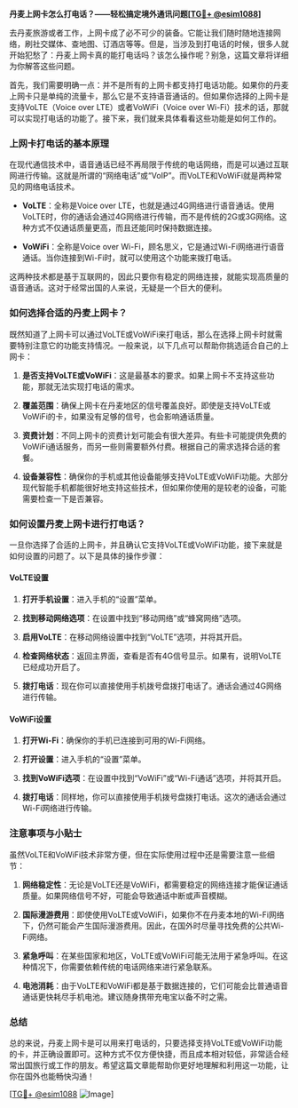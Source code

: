 **丹麦上网卡怎么打电话？——轻松搞定境外通讯问题[[TG💪+ @esim1088](https://t.me/s/esim1088)]**

去丹麦旅游或者工作，上网卡成了必不可少的装备。它能让我们随时随地连接网络，刷社交媒体、查地图、订酒店等等。但是，当涉及到打电话的时候，很多人就开始犯愁了：丹麦上网卡真的能打电话吗？该怎么操作呢？别急，这篇文章将详细为你解答这些问题。

首先，我们需要明确一点：并不是所有的上网卡都支持打电话功能。如果你的丹麦上网卡只是单纯的流量卡，那么它是不支持语音通话的。但如果你选择的上网卡是支持VoLTE（Voice over LTE）或者VoWiFi（Voice over Wi-Fi）技术的话，那就可以实现打电话的功能了。接下来，我们就来具体看看这些功能是如何工作的。

### 上网卡打电话的基本原理

在现代通信技术中，语音通话已经不再局限于传统的电话网络，而是可以通过互联网进行传输。这就是所谓的“网络电话”或“VoIP”。而VoLTE和VoWiFi就是两种常见的网络电话技术。

- **VoLTE**：全称是Voice over LTE，也就是通过4G网络进行语音通话。使用VoLTE时，你的通话会通过4G网络进行传输，而不是传统的2G或3G网络。这种方式不仅通话质量更高，而且还能同时保持数据连接。
  
- **VoWiFi**：全称是Voice over Wi-Fi，顾名思义，它是通过Wi-Fi网络进行语音通话。当你连接到Wi-Fi时，就可以使用这个功能来拨打电话。

这两种技术都是基于互联网的，因此只要你有稳定的网络连接，就能实现高质量的语音通话。这对于经常出国的人来说，无疑是一个巨大的便利。

### 如何选择合适的丹麦上网卡？

既然知道了上网卡可以通过VoLTE或VoWiFi来打电话，那么在选择上网卡时就需要特别注意它的功能支持情况。一般来说，以下几点可以帮助你挑选适合自己的上网卡：

1. **是否支持VoLTE或VoWiFi**：这是最基本的要求。如果上网卡不支持这些功能，那就无法实现打电话的需求。
   
2. **覆盖范围**：确保上网卡在丹麦地区的信号覆盖良好。即使是支持VoLTE或VoWiFi的卡，如果没有足够的信号，也会影响通话质量。

3. **资费计划**：不同上网卡的资费计划可能会有很大差异。有些卡可能提供免费的VoWiFi通话服务，而另一些则需要额外付费。根据自己的需求选择合适的套餐。

4. **设备兼容性**：确保你的手机或其他设备能够支持VoLTE或VoWiFi功能。大部分现代智能手机都能很好地支持这些技术，但如果你使用的是较老的设备，可能需要检查一下是否兼容。

### 如何设置丹麦上网卡进行打电话？

一旦你选择了合适的上网卡，并且确认它支持VoLTE或VoWiFi功能，接下来就是如何设置的问题了。以下是具体的操作步骤：

#### VoLTE设置

1. **打开手机设置**：进入手机的“设置”菜单。
   
2. **找到移动网络选项**：在设置中找到“移动网络”或“蜂窝网络”选项。

3. **启用VoLTE**：在移动网络设置中找到“VoLTE”选项，并将其开启。

4. **检查网络状态**：返回主界面，查看是否有4G信号显示。如果有，说明VoLTE已经成功开启了。

5. **拨打电话**：现在你可以直接使用手机拨号盘拨打电话了。通话会通过4G网络进行传输。

#### VoWiFi设置

1. **打开Wi-Fi**：确保你的手机已连接到可用的Wi-Fi网络。

2. **打开设置**：进入手机的“设置”菜单。

3. **找到VoWiFi选项**：在设置中找到“VoWiFi”或“Wi-Fi通话”选项，并将其开启。

4. **拨打电话**：同样地，你可以直接使用手机拨号盘拨打电话。这次的通话会通过Wi-Fi网络进行传输。

### 注意事项与小贴士

虽然VoLTE和VoWiFi技术非常方便，但在实际使用过程中还是需要注意一些细节：

1. **网络稳定性**：无论是VoLTE还是VoWiFi，都需要稳定的网络连接才能保证通话质量。如果网络信号不好，可能会导致通话中断或声音模糊。

2. **国际漫游费用**：即使使用VoLTE或VoWiFi，如果你不在丹麦本地的Wi-Fi网络下，仍然可能会产生国际漫游费用。因此，在国外时尽量寻找免费的公共Wi-Fi网络。

3. **紧急呼叫**：在某些国家和地区，VoLTE或VoWiFi可能无法用于紧急呼叫。在这种情况下，你需要依赖传统的电话网络来进行紧急联系。

4. **电池消耗**：由于VoLTE和VoWiFi都是基于数据连接的，它们可能会比普通语音通话更快耗尽手机电池。建议随身携带充电宝以备不时之需。

### 总结

总的来说，丹麦上网卡是可以用来打电话的，只要选择支持VoLTE或VoWiFi功能的卡，并正确设置即可。这种方式不仅方便快捷，而且成本相对较低，非常适合经常出国旅行或工作的朋友。希望这篇文章能帮助你更好地理解和利用这一功能，让你在国外也能畅快沟通！

[[TG💪+ @esim1088](https://t.me/s/esim1088) ![Image](https://i.postimg.cc/4NQfJmqS/Snipaste-2025-05-13-00-14-12.png)]
